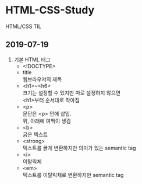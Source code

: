 # HTML-CSS-Study

HTML/CSS TIL

## 2019-07-19

1. 기본 HTML 태그
   - \<!DOCTYPE>
   - title <br>
     웹브라우저의 제목
   - \<h1>~\<h6> <br>
     크기는 설정할 수 있지만 따로 설정하지 않으면 <br>
     \<h1>부터 순서대로 작아짐
   - \<p> <br>
     문단은 \<p> 안에 삽입. <br>
     위, 아래에 여백이 생김
   - \<b> <br>
     굵은 텍스트
   - \<strong> <br>
     텍스트를 굵게 변환하지만 의미가 있는 semantic tag
   - \<i> <br>
     이탈릭체
   - \<em> <br>
     텍스트를 이탈릭체로 변환하지만 semantic tag
